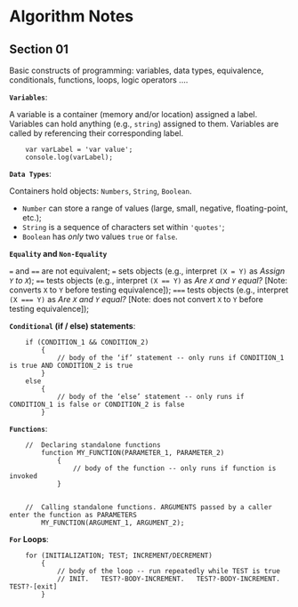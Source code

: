 # Algorithm Notes

## Section 01

Basic constructs of programming: variables, data types, equivalence, conditionals, functions, loops, logic operators ....

**`Variables`**:

A variable is a container (memory and/or location) assigned a label. Variables can hold anything (e.g., `string`) assigned to them. Variables are called by referencing their corresponding label.

```
    var varLabel = 'var value';
    console.log(varLabel);
```

**`Data Types`**:

Containers hold objects: `Numbers`, `String`, `Boolean`.
* `Number` can store a range of values (large, small, negative, floating-point, etc.);
* `String` is a sequence of characters set within `'quotes'`;
* `Boolean` has *only* two values `true` or `false`.

**`Equality` and `Non-Equality`**

`=` and `==` are not equivalent;
`=` sets objects (e.g., interpret `(X = Y)` as *Assign `Y` to `X`*);
`==` tests objects (e.g., interpret `(X == Y)` as *Are `X` and `Y` equal?* [Note: converts `X` to `Y` before testing equivalence]);
`===` tests objects (e.g., interpret `(X === Y)` as *Are `X` and `Y` equal?* [Note: does not convert `X` to `Y` before testing equivalence]);


**`Conditional` (if / else) statements**:

```
    if (CONDITION_1 && CONDITION_2)
        {
            // body of the ‘if’ statement -- only runs if CONDITION_1 is true AND CONDITION_2 is true
        }
    else
        {
            // body of the ‘else’ statement -- only runs if CONDITION_1 is false or CONDITION_2 is false
        }
```

**`Functions`**:

```
    //  Declaring standalone functions
        function MY_FUNCTION(PARAMETER_1, PARAMETER_2)
            {
                // body of the function -- only runs if function is invoked
            }        


    //  Calling standalone functions. ARGUMENTS passed by a caller enter the function as PARAMETERS
        MY_FUNCTION(ARGUMENT_1, ARGUMENT_2);
```

**`For` Loops**:

```
    for (INITIALIZATION; TEST; INCREMENT/DECREMENT)
        {
            // body of the loop -- run repeatedly while TEST is true
            // INIT.   TEST?-BODY-INCREMENT.   TEST?-BODY-INCREMENT.   TEST?-[exit]
        }
```
